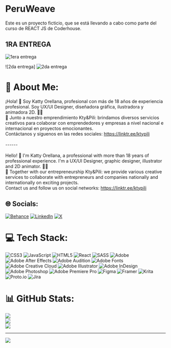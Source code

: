 # PeruWeave
Este es un proyecto ficticio, que se está llevando a cabo como parte del curso de REACT JS de Coderhouse. 

## 1RA ENTREGA
![1era entrega](https://github.com/KtyOrellanaA/PeruWeave/assets/110733733/d72ac5d5-a4fc-44d1-9d91-5bbcf754feda)

![2da entrega]
![2da entrega](https://github.com/user-attachments/assets/5f6d4940-b7b7-4f46-9782-746451a21c2b)

# 💫 About Me:
¡Hola! 👋 Soy Katty Orellana, profesional con más de 18 años de experiencia profesional. Soy UX/UI Designer, diseñadora gráfica, ilustradora y animadora 2D. 🎨✨<br>🚀 Junto a nuestro emprendimiento Kty&Pili: brindamos diversos servicios creativos para colaborar con emprendedores y empresas a nivel nacional e internacional en proyectos emocionantes.<br>Contáctanos y síguenos en las redes sociales: https://linktr.ee/ktypili<br>
<br>------<br>
<br>Hello! 👋 I'm Katty Orellana, a professional with more than 18 years of professional experience. I'm a UX/UI Designer, graphic designer, illustrator and 2D animator. 🎨✨<br>🚀 Together with our entrepreneurship Kty&Pili: we provide various creative services to collaborate with entrepreneurs and companies nationally and internationally on exciting projects.<br>Contact us and follow us on social networks: https://linktr.ee/ktypili

## 🌐 Socials:
[![Behance](https://img.shields.io/badge/Behance-1769ff?logo=behance&logoColor=white)](https://behance.net/ktyorellana) 
[![LinkedIn](https://img.shields.io/badge/LinkedIn-%230077B5.svg?logo=linkedin&logoColor=white)](https://linkedin.com/in/ktyorellana) 
[![X](https://img.shields.io/badge/X-black.svg?logo=X&logoColor=white)](https://x.com/OrellanaKty) 

# 💻 Tech Stack:
![CSS3](https://img.shields.io/badge/css3-%231572B6.svg?style=for-the-badge&logo=css3&logoColor=white) ![JavaScript](https://img.shields.io/badge/javascript-%23323330.svg?style=for-the-badge&logo=javascript&logoColor=%23F7DF1E) ![HTML5](https://img.shields.io/badge/html5-%23E34F26.svg?style=for-the-badge&logo=html5&logoColor=white) ![React](https://img.shields.io/badge/react-%2320232a.svg?style=for-the-badge&logo=react&logoColor=%2361DAFB) ![SASS](https://img.shields.io/badge/SASS-hotpink.svg?style=for-the-badge&logo=SASS&logoColor=white) ![Adobe](https://img.shields.io/badge/adobe-%23FF0000.svg?style=for-the-badge&logo=adobe&logoColor=white) ![Adobe After Effects](https://img.shields.io/badge/Adobe%20After%20Effects-9999FF.svg?style=for-the-badge&logo=Adobe%20After%20Effects&logoColor=white) ![Adobe Audition](https://img.shields.io/badge/Adobe%20Audition-9999FF.svg?style=for-the-badge&logo=Adobe%20Audition&logoColor=white) ![Adobe Fonts](https://img.shields.io/badge/Adobe%20Fonts-000B1D.svg?style=for-the-badge&logo=Adobe%20Fonts&logoColor=white) ![Adobe Creative Cloud](https://img.shields.io/badge/Adobe%20Creative%20Cloud-DA1F26.svg?style=for-the-badge&logo=Adobe%20Creative%20Cloud&logoColor=white) ![Adobe Illustrator](https://img.shields.io/badge/adobe%20illustrator-%23FF9A00.svg?style=for-the-badge&logo=adobe%20illustrator&logoColor=white) ![Adobe InDesign](https://img.shields.io/badge/Adobe%20InDesign-49021F?style=for-the-badge&logo=adobeindesign&logoColor=FF3366) ![Adobe Photoshop](https://img.shields.io/badge/adobe%20photoshop-%2331A8FF.svg?style=for-the-badge&logo=adobe%20photoshop&logoColor=white) ![Adobe Premiere Pro](https://img.shields.io/badge/Adobe%20Premiere%20Pro-9999FF.svg?style=for-the-badge&logo=Adobe%20Premiere%20Pro&logoColor=white) ![Figma](https://img.shields.io/badge/figma-%23F24E1E.svg?style=for-the-badge&logo=figma&logoColor=white) ![Framer](https://img.shields.io/badge/Framer-black?style=for-the-badge&logo=framer&logoColor=blue) ![Krita](https://img.shields.io/badge/Krita-203759?style=for-the-badge&logo=krita&logoColor=EEF37B) ![Proto.io](https://img.shields.io/badge/Proto.io-161637?style=for-the-badge&logo=proto.io&logoColor=00e5ff) ![Jira](https://img.shields.io/badge/jira-%230A0FFF.svg?style=for-the-badge&logo=jira&logoColor=white)

# 📊 GitHub Stats:
![](https://github-readme-stats.vercel.app/api?username=KtyOrellanaA&theme=yeblu&hide_border=false&include_all_commits=false&count_private=false)<br/>
![](https://github-readme-streak-stats.herokuapp.com/?user=KtyOrellanaA&theme=yeblu&hide_border=false)<br/>
![](https://github-readme-stats.vercel.app/api/top-langs/?username=KtyOrellanaA&theme=yeblu&hide_border=false&include_all_commits=false&count_private=false&layout=compact)

---
[![](https://visitcount.itsvg.in/api?id=KtyOrellanaA&icon=0&color=3)](https://visitcount.itsvg.in)

<!-- Proudly created with GPRM ( https://gprm.itsvg.in ) -->
